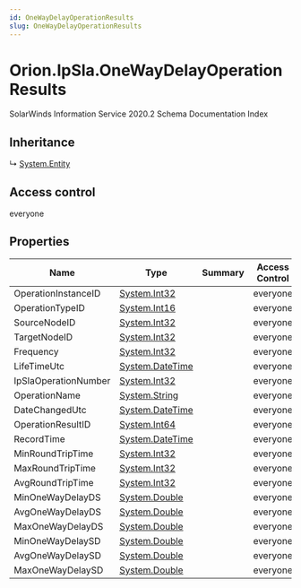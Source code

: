 ```yaml
---
id: OneWayDelayOperationResults
slug: OneWayDelayOperationResults
---
```


# Orion.IpSla.OneWayDelayOperationResults

SolarWinds Information Service 2020.2 Schema Documentation Index

## Inheritance

↳ [System.Entity](./../System/Entity)

## Access control

everyone

## Properties

| Name | Type | Summary | Access Control |
| ------ | ------ | ------ | ------ |
| OperationInstanceID | [System.Int32](https://docs.microsoft.com/en-us/dotnet/api/system.int32) |  | everyone |
| OperationTypeID | [System.Int16](https://docs.microsoft.com/en-us/dotnet/api/system.int16) |  | everyone |
| SourceNodeID | [System.Int32](https://docs.microsoft.com/en-us/dotnet/api/system.int32) |  | everyone |
| TargetNodeID | [System.Int32](https://docs.microsoft.com/en-us/dotnet/api/system.int32) |  | everyone |
| Frequency | [System.Int32](https://docs.microsoft.com/en-us/dotnet/api/system.int32) |  | everyone |
| LifeTimeUtc | [System.DateTime](https://docs.microsoft.com/en-us/dotnet/api/system.datetime) |  | everyone |
| IpSlaOperationNumber | [System.Int32](https://docs.microsoft.com/en-us/dotnet/api/system.int32) |  | everyone |
| OperationName | [System.String](https://docs.microsoft.com/en-us/dotnet/api/system.string) |  | everyone |
| DateChangedUtc | [System.DateTime](https://docs.microsoft.com/en-us/dotnet/api/system.datetime) |  | everyone |
| OperationResultID | [System.Int64](https://docs.microsoft.com/en-us/dotnet/api/system.int64) |  | everyone |
| RecordTime | [System.DateTime](https://docs.microsoft.com/en-us/dotnet/api/system.datetime) |  | everyone |
| MinRoundTripTime | [System.Int32](https://docs.microsoft.com/en-us/dotnet/api/system.int32) |  | everyone |
| MaxRoundTripTime | [System.Int32](https://docs.microsoft.com/en-us/dotnet/api/system.int32) |  | everyone |
| AvgRoundTripTime | [System.Int32](https://docs.microsoft.com/en-us/dotnet/api/system.int32) |  | everyone |
| MinOneWayDelayDS | [System.Double](https://docs.microsoft.com/en-us/dotnet/api/system.double) |  | everyone |
| AvgOneWayDelayDS | [System.Double](https://docs.microsoft.com/en-us/dotnet/api/system.double) |  | everyone |
| MaxOneWayDelayDS | [System.Double](https://docs.microsoft.com/en-us/dotnet/api/system.double) |  | everyone |
| MinOneWayDelaySD | [System.Double](https://docs.microsoft.com/en-us/dotnet/api/system.double) |  | everyone |
| AvgOneWayDelaySD | [System.Double](https://docs.microsoft.com/en-us/dotnet/api/system.double) |  | everyone |
| MaxOneWayDelaySD | [System.Double](https://docs.microsoft.com/en-us/dotnet/api/system.double) |  | everyone |

